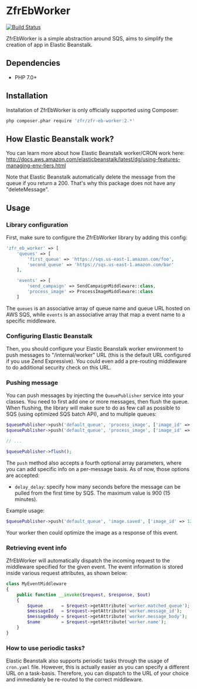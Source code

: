 ZfrEbWorker
============

[![Build Status](https://travis-ci.org/zf-fr/zfr-eb-worker.svg)](https://travis-ci.org/zf-fr/zfr-eb-worker)

ZfrEbWorker is a simple abstraction around SQS, aims to simplify the creation of app in Elastic Beanstalk.

## Dependencies

* PHP 7.0+

## Installation

Installation of ZfrEbWorker is only officially supported using Composer:

```sh
php composer.phar require 'zfr/zfr-eb-worker:2.*'
```

## How Elastic Beanstalk work?

You can learn more about how Elastic Beanstalk worker/CRON work here: http://docs.aws.amazon.com/elasticbeanstalk/latest/dg/using-features-managing-env-tiers.html

Note that Elastic Beanstalk automatically delete the message from the queue if you return a 200. That's why this package does not
have any "deleteMessage".

## Usage

### Library configuration

First, make sure to configure the ZfrEbWorker library by adding this config:

```php
'zfr_eb_worker' => [
    'queues' => [
        'first_queue' => 'https://sqs.us-east-1.amazon.com/foo',
        'second_queue' => 'https://sqs.us-east-1.amazon.com/bar'
    ],

    'events' => [
        'send_campaign' => SendCampaignMiddleware::class,
        'process_image' => ProcessImageMiddleware::class
    ]
```

The `queues` is an associative array of queue name and queue URL hosted on AWS SQS, while `events` is an associative array that map
a event name to a specific middleware.

### Configuring Elastic Beanstalk

Then, you should configure your Elastic Beanstalk worker environment to push messages to "/internal/worker" URL (this is the
default URL configured if you use Zend Expressive). You could even add a pre-routing middleware to do additional security check
on this URL.

### Pushing message

You can push messages by injecting the `QueuePublisher` service into your classes. You need to first add one or more messages,
then flush the queue. When flushing, the library will make sure to do as few call as possible to SQS (using optimized SQS batch API),
and to multiple queues:

```php
$queuePublisher->push('default_queue', 'process_image', ['image_id' => 123]);
$queuePublisher->push('default_queue', 'process_image', ['image_id' => 456]);

// ...

$queuePublisher->flush();
```

The `push` method also accepts a fourth optional array parameters, where you can add specific info on a per-message basis. As of now,
those options are accepted:

* `delay_delay`: specify how many seconds before the message can be pulled from the first time by SQS. The maximum value is 900 (15 minutes).

Example usage:

```php
$queuePublisher->push('default_queue', 'image.saved', ['image_id' => 123], ['delay_seconds' => 60]);
```

Your worker then could optimize the image as a response of this event.

### Retrieving event info

ZfrEbWorker will automatically dispatch the incoming request to the middleware specified for the given event. The event information is
stored inside various request attributes, as shown below:

```php
class MyEventMiddleware
{
    public function __invoke($request, $response, $out)
    {
        $queue       = $request->getAttribute('worker.matched_queue');
        $messageId   = $request->getAttribute('worker.message_id');
        $messageBody = $request->getAttribute('worker.message_body');
        $name        = $request->getAttribute('worker.name');
    }
}
```

### How to use periodic tasks?

Elastic Beanstalk also supports periodic tasks through the usage of `cron.yaml` file. However, this is actually easier as you can
specify a different URL on a task-basis. Therefore, you can dispatch to the URL of your choice and immediately be re-routed to the
correct middleware.